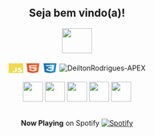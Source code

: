 <div align="center">
<h2> Seja bem vindo(a)!</h2> <img height="50" width="60" src="https://camo.githubusercontent.com/ff34dc3095186fe3529d7766637a9bb7dfb634fb5ed33fdc34e98de1c381db06/68747470733a2f2f7777772e6d75636b6962752e64652f77702d636f6e74656e742f75706c6f6164732f323031382f31302f4f63746f6361742e706e67"  >
<div style="display: inline_block"><br>
  <img align="center" alt="DeiltonRodrigues-Js" height="20" width="30" src="https://raw.githubusercontent.com/devicons/devicon/master/icons/javascript/javascript-plain.svg">
  <img align="center" alt="DeiltonRodrigues-HTML" height="20" width="30" src="https://raw.githubusercontent.com/devicons/devicon/master/icons/html5/html5-original.svg">
  <img align="center" alt="DeiltonRodrigues-CSS" height="20" width="30" src="https://raw.githubusercontent.com/devicons/devicon/master/icons/css3/css3-original.svg">
  <img align="center" alt="DeiltonRodrigues-APEX" height="20" width="30" src="https://encrypted-tbn0.gstatic.com/images?q=tbn:ANd9GcRFeSrulYoNAePi9YSCIrCEIibJqgF0_QCP1w&usqp=CAU">
  
</div>
 </div>
</br>

 <div align="center">
  <a href="https://www.youtube.com/channel/UC7zg2jrvZoZBMApxnGz7fHQ" target="_blank"><img src="https://i.redd.it/3d-youtube-logo-full-video-on-my-channel-v0-ituve6xk0apa1.png?width=1920&format=png&auto=webp&s=c4b090ae1e20b8d1877e4cdf6fb29fe216ed84ce" target="_blank" width="40" height="40"></a>
  <a href="https://www.instagram.com/deiltonrodriguesdrawings/" target="_blank"><img src="https://cdn.pixabay.com/photo/2022/01/26/23/18/instagram-6970242_960_720.jpg" target="_blank" width="40" height="40"></a> 
  <a href = "mailto:deiltonrodrigues@gmail.com"><img src="https://i.pinimg.com/1200x/bd/4f/e2/bd4fe2b3f6f3c9c20eb371b53d6d02c9.jpg" target="_blank" width="40" height="40"></a>
  <a href="https://www.linkedin.com/in/deilton-rodrigues-b8a433140/" target="_blank"><img src="https://wallpapers.com/images/hd/linkedin-background-ca8mfbsf2jxdlxjx.jpg" target="_blank" width="40" height="40"></a> 
  <a href="https://www.salesforce.com/trailblazer/deiltonrodrigues/" target="_blank"><img src="https://www.awsquality.com/wp-content/uploads/2017/07/Trailhead-e1577700066737.jpg" target="_blank" width="40" height="40"></a> 
</div>
</br>

<div align="center">

**Now Playing** on Spotify
[![Spotify](https://novatorem-esp75gar1-deiltonrodrigues1s-projects.vercel.app/api/spotify)](https://open.spotify.com/user/Deilton_Rodrigues)
  
